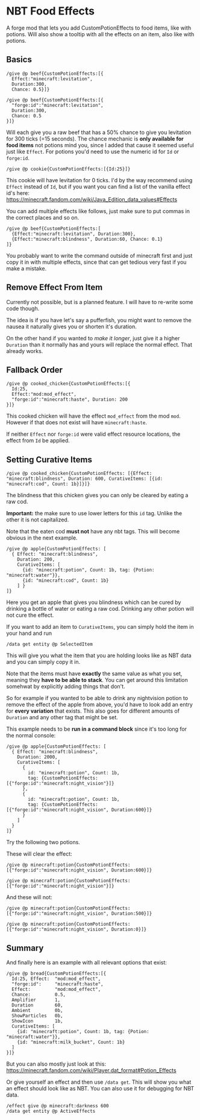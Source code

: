 # NBT Food Effects
A forge mod that lets you add CustomPotionEffects to food items, like with potions. Will also show a tooltip with all the effects on an item, also like with potions.  

Basics
----------

```
/give @p beef{CustomPotionEffects:[{
  Effect:"minecraft:levitation", 
  Duration:300, 
  Chance: 0.5}]}
```
```
/give @p beef{CustomPotionEffects:[{
  "forge:id":"minecraft:levitation", 
  Duration:300, 
  Chance: 0.5
}]}
```

Will each give you a raw beef that has a 50% chance to give you levitation for 300 ticks (=15 seconds).
The chance mechanic is **only available for food items** not potions mind you, since I added that cause it seemed useful just like `Effect`. For potions you'd need to use the numeric id for `Id` or `forge:id`.

```
/give @p cookie{CustomPotionEffects:[{Id:25}]}
```
This cookie will have levitation for 0 ticks. I'd by the way recommend using `Effect` instead of `Id`, but if you want you can find a list of the vanilla effect id's here: https://minecraft.fandom.com/wiki/Java_Edition_data_values#Effects


You can add multiple effects like follows, just make sure to put commas in the correct places and so on.

```
/give @p beef{CustomPotionEffects:[
  {Effect:"minecraft:levitation", Duration:300},
  {Effect:"minecraft:blindness", Duration:60, Chance: 0.1}
]}
```

You probably want to write the command outside of minecraft first and just copy it in with multiple effects, since that can get tedious very fast if you make a mistake.


Remove Effect From Item
---

Currently not possible, but is a planned feature. I will have to re-write some code though.

The idea is if you have let's say a pufferfish, you might want to remove the nausea it naturally gives you or shorten it's duration.

On the other hand if you wanted to *make it longer*, just give it a higher `Duration` than it normally has and yours will replace the normal effect. That already works.

Fallback Order
----------

```
/give @p cooked_chicken{CustomPotionEffects:[{
  Id:25, 
  Effect:"mod:mod_effect", 
  "forge:id":"minecraft:haste", Duration: 200
}]}
```
This cooked chicken will have the effect `mod_effect` from the mod `mod`. However if that does not exist will have `minecraft:haste`. 

If neither `Effect` nor `forge:id` were valid effect resource locations, the effect from `Id` be applied.

Setting Curative Items
---

```
/give @p cooked_chicken{CustomPotionEffects: [{Effect: "minecraft:blindness", Duration: 600, CurativeItems: [{id: "minecraft:cod", Count: 1b}]}]}
```
The blindness that this chicken gives you can only be cleared by eating a raw cod. 

**Important:** the make sure to use lower letters for this `id` tag. Unlike the other it is not capitalized.

Note that the eaten cod **must not** have any nbt tags. This will become obvious in the next example.

```
/give @p apple{CustomPotionEffects: [
  { Effect: "minecraft:blindness",  
    Duration: 200,
    CurativeItems: [
      {id: "minecraft:potion", Count: 1b, tag: {Potion: "minecraft:water"}},
      {id: "minecraft:cod", Count: 1b}
    ] }
]}
```
Here you get an apple that gives you blindness which can be cured by drinking a bottle of water or eating a raw cod. Drinking any other potion will not cure the effect.

If you want to add an item to `CurativeItems`, you can simply hold the item in your hand and run 

```
/data get entity @p SelectedItem
```

This will give you what the item that you are holding looks like as NBT data and you can simply copy it in.

Note that the items must have **exactly** the same value as what you set, meaning they **have to be able to stack**. You can get around this limitation somehwat by explicitly adding things that don't.

So for example if you wanted to be able to drink any nightvision potion to remove the effect of the apple from above, you'd have to look add an entry for **every variation** that exists. This also goes for different amounts of `Duration` and any other tag that might be set.

This example needs to be **run in a command block** since it's too long for the normal console:

```
/give @p apple{CustomPotionEffects: [
  { Effect: "minecraft:blindness",  
    Duration: 2000,
    CurativeItems: [
      {
        id: "minecraft:potion", Count: 1b, 
        tag: {CustomPotionEffects:[{"forge:id":"minecraft:night_vision"}]} 
      },
      {
        id: "minecraft:potion", Count: 1b, 
        tag: {CustomPotionEffects:[{"forge:id":"minecraft:night_vision", Duration:600}]}
      }
    ]
  }
]}
```

Try the following two potions.

These will clear the effect:
```
/give @p minecraft:potion{CustomPotionEffects:[{"forge:id":"minecraft:night_vision", Duration:600}]}

/give @p minecraft:potion{CustomPotionEffects:[{"forge:id":"minecraft:night_vision"}]}
```

And these will not:
```
/give @p minecraft:potion{CustomPotionEffects:[{"forge:id":"minecraft:night_vision", Duration:500}]}

/give @p minecraft:potion{CustomPotionEffects:[{"forge:id":"minecraft:night_vision", Duration:0}]}
```

Summary
---------
And finally here is an example with all relevant options that exist:
```
/give @p bread{CustomPotionEffects:[{
  Id:25, Effect:  "mod:mod_effect", 
  "forge:id":     "minecraft:haste",
  Effect:         "mod:mod_effect",
  Chance:         0.5,   
  Amplifier       1,
  Duration        60,
  Ambient         0b,
  ShowParticles   0b,
  ShowIcon        1b,
  CurativeItems: [
    {id: "minecraft:potion", Count: 1b, tag: {Potion: "minecraft:water"}},
    {id: "minecraft:milk_bucket", Count: 1b}
  ]
}]}
```

But you can also mostly just look at this: https://minecraft.fandom.com/wiki/Player.dat_format#Potion_Effects

Or give yourself an effect and then use `/data get`. This will show you what an effect should look like as NBT. You can also use it for debugging for NBT data.
```
/effect give @p minecraft:darkness 600
/data get entity @p ActiveEffects
```
